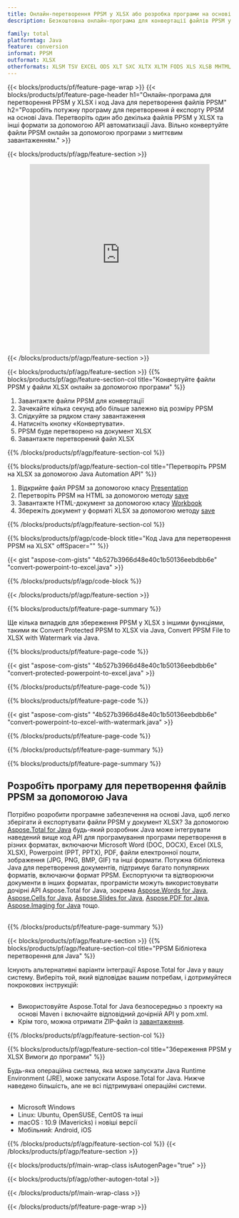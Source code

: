 ```yaml
---
title: Онлайн-перетворення PPSM у XLSX або розробка програми на основі Java для перетворення файлів PPSM
description: Безкоштовна онлайн-програма для конвертації файлів PPSM у XLSX. Код бібліотеки перетворення Java для документів PPSM.  

family: total
platformtag: Java
feature: conversion
informat: PPSM
outformat: XLSX
otherformats: XLSM TSV EXCEL ODS XLT SXC XLTX XLTM FODS XLS XLSB MHTML XLAM CSV DIF MARKDOWN DOC DOCX DOCM DOT DOTM DOTX ODT OTT RTF WORD WORDML TEXT FLATOPX
---
```

{{< blocks/products/pf/feature-page-wrap >}}
{{< blocks/products/pf/feature-page-header h1="Онлайн-програма для перетворення PPSM у XLSX і код Java для перетворення файлів PPSM" h2="Розробіть потужну програму для перетворення й експорту PPSM на основі Java.  Перетворіть один або декілька файлів PPSM у XLSX та інші формати за допомогою API автоматизації Java.  Вільно конвертуйте файли PPSM онлайн за допомогою програми з миттєвим завантаженням." >}}


{{< blocks/products/pf/agp/feature-section >}}

<div class="container-fluid agp-content bg-white aboutfile box-1 vh100 section nopbtm">
<div class=container>
<div class=row>
<div class="demobox tc col-md-12 padding-0" align="center">

<iframe title="Безкоштовний онлайн-додаток для перетворення PPSM на XLSX" style="border: none; height: 426px;" scrolling="no" src="https://widgets.aspose.cloud/total-conversion/?to=xlsx&from=ppsm" id="child-iframe" width="80%"></iframe>

</div></div>
</div></div>
{{< /blocks/products/pf/agp/feature-section >}}


{{< blocks/products/pf/agp/feature-section >}}
{{% blocks/products/pf/agp/feature-section-col title="Конвертуйте файли PPSM у файли XLSX онлайн за допомогою програми" %}}

1. Завантажте файли PPSM для конвертації
1. Зачекайте кілька секунд або більше залежно від розміру PPSM
1. Слідкуйте за рядком стану завантаження
1. Натисніть кнопку «Конвертувати».
1. PPSM буде перетворено на документ XLSX
1. Завантажте перетворений файл XLSX

{{% /blocks/products/pf/agp/feature-section-col %}}

{{% blocks/products/pf/agp/feature-section-col title="Перетворіть PPSM на XLSX за допомогою Java Automation API" %}}


1. Відкрийте файл PPSM за допомогою класу [Presentation](https://reference.aspose.com/slides/java/com.aspose.slides/Presentation)
2. Перетворіть PPSM на HTML за допомогою методу [save](https://reference.aspose.com/slides/java/com.aspose.slides/Presentation#save-java.lang.String-int-com.aspose.slides.ISaveOptions-)
3. Завантажте HTML-документ за допомогою класу [Workbook](https://reference.aspose.com/cells/java/com.aspose.cells/Workbook)
4. Збережіть документ у форматі XLSX за допомогою методу [save](https://reference.aspose.com/cells/java/com.aspose.cells/workbook#save(java.lang.String,%20com.aspose.cells.SaveOptions))



{{% /blocks/products/pf/agp/feature-section-col %}}

{{% blocks/products/pf/agp/code-block title="Код Java для перетворення PPSM на XLSX" offSpacer="" %}}

{{< gist "aspose-com-gists" "4b527b3966d48e40c1b50136eebdbb6e" "convert-powerpoint-to-excel.java" >}}

{{% /blocks/products/pf/agp/code-block %}}

{{< /blocks/products/pf/agp/feature-section >}}

{{% blocks/products/pf/feature-page-summary %}}

Ще кілька випадків для збереження PPSM у XLSX з іншими функціями, такими як Convert Protected PPSM to XLSX via Java, Convert PPSM File to XLSX with Watermark via Java.

{{% blocks/products/pf/feature-page-code %}}
{{< gist "aspose-com-gists" "4b527b3966d48e40c1b50136eebdbb6e" "convert-protected-powerpoint-to-excel.java" >}}
{{% /blocks/products/pf/feature-page-code  %}}
{{% blocks/products/pf/feature-page-code %}}
{{< gist "aspose-com-gists" "4b527b3966d48e40c1b50136eebdbb6e" "convert-powerpoint-to-excel-with-watermark.java" >}}
{{% /blocks/products/pf/feature-page-code  %}}


{{% /blocks/products/pf/feature-page-summary %}}

{{% blocks/products/pf/feature-page-summary %}}

<h2>Розробіть програму для перетворення файлів PPSM за допомогою Java</h2>

Потрібно розробити програмне забезпечення на основі Java, щоб легко зберігати й експортувати файли PPSM у документ XLSX?  За допомогою [Aspose.Total for Java](https://products.aspose.com/total/uk/java/) будь-який розробник Java може інтегрувати наведений вище код API для програмування програми перетворення в різних форматах, включаючи Microsoft Word (DOC, DOCX), Excel (XLS, XLSX), Powerpoint (PPT, PPTX), PDF, файли електронної пошти, зображення (JPG, PNG, BMP, GIF) та інші формати.  Потужна бібліотека Java для перетворення документів, підтримує багато популярних форматів, включаючи формат PPSM.  Експортуючи та відтворюючи документи в інших форматах, програмісти можуть використовувати дочірні API Aspose.Total for Java, зокрема [Aspose.Words for Java](https://products.aspose.com/words/uk/java/), [Aspose.Cells for Java](https://products.aspose.com/cells/uk/java/), [Aspose.Slides for Java](https://products.aspose.com/slides/uk/java/), [Aspose.PDF for Java](https://products.aspose.com/pdf/uk/java/), [Aspose.Imaging for Java](https://products.aspose.com/imaging/uk/java/) тощо.<br /><br />

{{% /blocks/products/pf/feature-page-summary %}}

{{< blocks/products/pf/agp/feature-section >}}
{{% blocks/products/pf/agp/feature-section-col title="PPSM Бібліотека перетворення для Java" %}}

Існують альтернативні варіанти інтеграції Aspose.Total for Java у вашу систему.  Виберіть той, який відповідає вашим потребам, і дотримуйтеся покрокових інструкцій:<br /><br />

- Використовуйте Aspose.Total for Java безпосередньо з проекту на основі Maven і включайте відповідний дочірній API у pom.xml.
- Крім того, можна отримати ZIP-файл із [завантаження](https://releases.aspose.com/total/java).

{{% /blocks/products/pf/agp/feature-section-col %}}

{{% blocks/products/pf/agp/feature-section-col title="Збереження PPSM у XLSX Вимоги до програми" %}}

Будь-яка операційна система, яка може запускати Java Runtime Environment (JRE), може запускати Aspose.Total for Java.  Нижче наведено більшість, але не всі підтримувані операційні системи.  <br /><br />
- Microsoft Windows
- Linux: Ubuntu, OpenSUSE, CentOS та інші
- macOS : 10.9 (Mavericks) і новіші версії
- Мобільний: Android, iOS

{{% /blocks/products/pf/agp/feature-section-col %}}
{{< /blocks/products/pf/agp/feature-section >}}

{{< blocks/products/pf/main-wrap-class isAutogenPage="true" >}}

{{< blocks/products/pf/agp/other-autogen-total >}}

{{< /blocks/products/pf/main-wrap-class >}}

{{< /blocks/products/pf/feature-page-wrap >}}